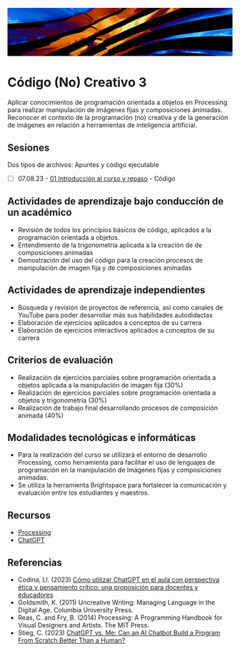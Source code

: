 ![portada](https://raw.githubusercontent.com/EmilioOcelotl/cc3-2024-1/main/img/banner.png)

# Código (No) Creativo 3 

Aplicar conocimientos de programación orientada a objetos en Processing para realizar manipulación de imágenes fijas y composiciones animadas.
Reconocer el contexto de la programación (no) creativa y de la generación de imágenes en relación a herramientas de inteligencia artificial. 

## Sesiones

Dos tipos de archivos: Apuntes y código ejecutable  

- [ ] 07.08.23 - [01 Introducción al curso y repaso](https://github.com/EmilioOcelotl/cc3-2024-1/blob/main/doc/s01.md) - Código 

## Actividades de aprendizaje bajo conducción de un académico 

- Revisión de todos los principios básicos de código, aplicados a la programación orientada a objetos.
- Entendimiento de la trigonometría aplicada a la creación de de composiciones animadas
- Demostración del uso del código para la creación procesos de manipulación de imagen fija y de composiciones animadas

## Actividades de aprendizaje independientes 

- Búsqueda y revisión de proyectos de referencia, así como canales de YouTube para poder desarrollar más sus habilidades autodidactas
- Elaboración de ejercicios aplicados a conceptos de su carrera
- Elaboración de ejercicios interactivos aplicados a conceptos de su carrera

## Criterios de evaluación

- Realización de ejercicios parciales sobre programación orientada a objetos aplicada a la manipulación de imagen fija (30%)
- Realización de ejercicios parciales sobre programación orientada a objetos y trigonometría (30%)
- Realización de trabajo final desarrollando procesos de composición animada (40%) 

## Modalidades tecnológicas e informáticas 

- Para la realización del curso se utilizará el entorno de desarrollo Processing, como herramienta para facilitar el uso de lenguajes de programación en la manipulación de imágenes fijas y composiciones animadas.
- Se utiliza la herramienta Brightspace para fortalecer la comunicación y evaluación entre los estudiantes y maestros.

## Recursos 

- [Processing](https://processing.org/)
- [ChatGPT](https://chat.openai.com/)

## Referencias

- Codina, Ll. (2023) [Cómo utilizar ChatGPT en el aula con perspectiva ética y pensamiento crítico: una proposición para docentes y educadores](https://www.lluiscodina.com/chatgpt-educadores/)
- Goldsmith, K. (2011) Uncreative Writing: Managing Language in the Digital Age. Columbia University Press.
- Reas, C. and Fry, B. (2014) Processing: A Programming Handbook for Visual Designers and Artists. The MIT Press.
- Stieg, C. (2023) [ChatGPT vs. Me: Can an AI Chatbot Build a Program From Scratch Better Than a Human?](https://www.codecademy.com/resources/blog/chatgpt-vs-human-developer-coding-project/)